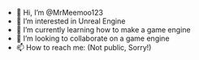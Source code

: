 - 👋 Hi, I’m @MrMeemoo123
- 👀 I’m interested in Unreal Engine
- 🌱 I’m currently learning how to make a game engine
- 💞️ I’m looking to collaborate on a game engine
- 📫 How to reach me: (Not public, Sorry!)

<!---
MrMeemoo123/MrMeemoo123 is a ✨ special ✨ repository because its `README.md` (this file) appears on your GitHub profile.
You can click the Preview link to take a look at your changes.
--->
